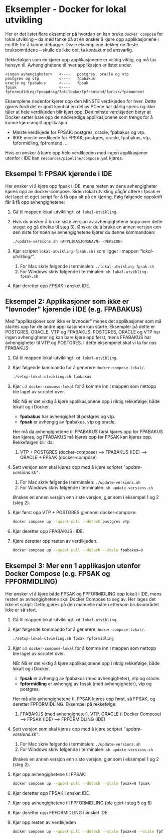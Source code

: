 # Eksempler - Docker for lokal utvikling

Her er det listet flere eksempler på hvordan en kan bruke `docker compose` for lokal utvikling – da med tanke på at en
ønsker å kjøre opp applikasjonene i en IDE for å kunne debugge. Disse eksemplene dekker de fleste bruksområdene – skulle de ikke det,
ta kontakt med ansvarlig.

Rekkefølgen som en kjører opp applikasjonene er veldig viktig, og må tas hensyn til. Avhengighetene til hver applikasjon 
er listet under.

    <ingen avhengigheter>   <----   postgres, oracle og vtp
    postgres og vtp         <----   fpabakus
    oracle og fpabakus      <----   fpsak
    fpsak                   <----   fpformidlding/fpoppdrag/fptilbake/fpfrontend/fprisk/fpabonnent

Eksemplene nedenfor kjører opp den MINSTE verdikjeden for hver. Dette gjøres fordi det er godt kjent at en del av PCene
har dårlig specs og ikke tåler at hele verdikjeden blir kjørt opp. Den minste verdikjeden betyr at Docker setter bare opp de 
nødvendige applikasjonene som trengs for å kunne kjøre angitt applikasjon. 

*   Minste verdikjede for FPSAK: postgres, oracle, fpabakus og vtp.
*   IKKE minste verdikjede for FPSAK: postgres, oracle, fpabakus, vtp, fpformidling, fpfrontend, ...

Hvis en ønsker å kjøre opp hele verdikjeden med ingen applikasjoner utenfor i IDE kan `resources/pipeline/compose.yml` kjøres.


## Eksempel 1: FPSAK kjørende i IDE
Her ønsker vi å kjøre opp fpsak i IDE, mens resten av dens avhengigheter kjøres opp av docker-compose. Siden lokal utvikling
pågår oftere i fpsak er det laget et eget script for å få opp alt på en kjøring. Følg følgende oppskrift får å få opp avhengighetene:

1) Gå til mappen lokal-utvikling/: `cd lokal-utvikling`.

2) Hvis du ønsker å bruke siste versjon av avhengighetene hopp over dette steget og gå direkte til
steg 3). Ønsker du å bruke en annen versjon enn den siste for noen av avhengighetene kjører du denne kommandoen:
    ```bash
    ./update-versions.sh <APPLIKASJONSNAVN> <VERSION>
    ```

3) Kjør scriptet `lokal-utvikling-fpsak.sh` i som ligger i mappen _"lokal-utvikling/"_.
    1) For Mac skriv følgende i terminalen: `./lokal-utvikling-fpsak.sh`
    2) For Windows skriv følgende i terminalen: `sh lokal-utvikling-fpsak.sh`

4) Kjør deretter opp _FPSAK_ i ønsket IDE.


## Eksempel 2: Applikasjoner som ikke er "løvnoder" kjørende i IDE (e.g. FPABAKUS)
Med "applikasjoner som ikke er løvnoder" menes det applikasjoner som må startes opp før de andre applikasjonen kan starte.
Eksempler på dette er POSTGRES, ORACLE, VTP og FPABAKUS. POSTGRES, ORACLE og VTP har ingen avhengigheter og kan bare kjøre
opp først, mens FPABAKUS har avhengigheter til VTP og POSTGRES. I dette eksempelet skal vi ta for oss FPABAKUS:

1) Gå til mappen lokal-utvikling/: `cd lokal-utvikling`.

2) Kjør følgende kommando for å generere `docker-compose-lokal/`.
    ```bash
    ./setup-lokal-utvikling.sh fpabakus
    ```

3) Kjør `cd docker-compose-lokal` for å komme inn i mappen som nettopp ble laget av scriptet over.

    NB: Nå er det viktig å kjøre applikasjonene opp i riktig rekkefølge, både lokalt og i Docker. 
    * **fpabakus** har avhengighet til postgres og vtp.
    * **fpsak** er avhengig av fpabakus, vtp og oracle.
   
    Her må da avhengighetene til FPABAKUS først kjøres opp før FPABAKUS kan kjøres, og FPABAKUS må kjøres opp før FPSAK
    kan kjøres opp. Rekkefølgen blir da:
    1) VTP + POSTGRES (docker-compose) --> FPABAKUS (IDE) --> ORACLE + FPSAK (docker-compose)

4) Sett versjon som skal kjøres opp med å kjøre scriptet "*update-versions.sh*":
    1) For Mac skriv følgende i terminalen: `./update-versions.sh`
    2) For Windows skriv følgende i terminalen: `sh update-versions.sh`
    
    Ønskes en annen versjon enn siste versjon, gjør som i eksempel 1 og 2 (steg 2).

5) Kjør først opp VTP + POSTGRES gjennom docker-compose:

    ```bash
    docker compose up --quiet-pull --detach postgres vtp
   ```
    
6) Kjør deretter opp FPABAKUS i IDE.

7) Kjøre deretter opp resten av verdikjeden. 

    ```bash
   docker compose up --quiet-pull --detach --scale fpabakus=0
   ```


## Eksempel 3: Mer enn 1 applikasjon utenfor Docker Compose (e.g. FPSAK og FPFORMIDLING)
Her ønsker vi å kjøre både FPSAK og FPFORMIDLING opp lokalt i IDE, mens resten av avhengighetene skal Docker Compose ta seg
av. Her lages det ikke et script: Dette gjøres på den manuelle måten ettersom bruksområdet ikke er så stort.

1) Gå til mappen lokal-utvikling/: `cd lokal-utvikling`.

2) Kjør følgende kommando for å generere `docker-compose-lokal/`.
    ```bash
    ./setup-lokal-utvikling.sh fpsak fpformidling
    ```

3) Kjør `cd docker-compose-lokal` for å komme inn i mappen som nettopp ble laget av scriptet over.

    NB: Nå er det viktig å kjøre applikasjonene opp i riktig rekkefølge, både lokalt og i Docker.  
    * **fpsak** er avhengig av fpabakus (med avhengigheter), vtp og oracle.
    * **fpformidling** er avhengig av fpsak (med avhengigheter), vtp og postgres.
   
   Her må alle avhengighetene til FPSAK kjøres opp først, så FPSAK, og deretter FPFORMIDLING. Eksempel på rekkefølge:
   1) FPABAKUS (med avhengigheter), VTP, ORACLE (i Docker Compose) --> FPSAK (IDE) --> FPFORMIDLING (IDE)
    
4) Sett versjon som skal kjøres opp med å kjøre scriptet "*update-versions.sh*":
    1) For Mac skriv følgende i terminalen: `./update-versions.sh`
    2) For Windows skriv følgende i terminalen: `sh update-versions.sh`
    
    Ønskes en annen versjon enn siste versjon, gjør som i eksempel 1 og 2 (steg 2).
    
5) Kjør opp avhengighetene til FPSAK:
    ```bash
    docker compose up --quiet-pull --detach --scale fpsak=0 fpsak
    ```

6) Kjør deretter opp FPSAK i ønsket IDE.

7) Kjør opp avhengighetene til FPFORMIDLING (ble gjort i steg 5 og 6)

8) Kjør deretter opp FPFORMIDLING i ønsket IDE.

9) Kjør opp resten av verdikjeden
    ```bash
    docker compose up --quiet-pull --detach --scale fpsak=0 --scale fpformidling=0
    ```
